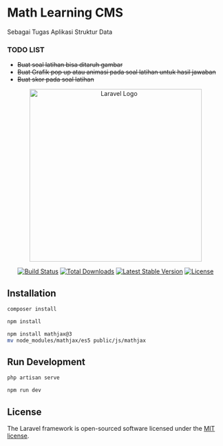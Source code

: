 # Math Learning CMS
Sebagai Tugas Aplikasi Struktur Data

### TODO LIST
- ~~Buat soal latihan bisa ditaruh gambar~~
- ~~Buat Grafik pop up atau animasi pada soal latihan untuk hasil jawaban~~
- ~~Buat skor pada soal latihan~~ 


<p align="center"><a href="https://laravel.com" target="_blank"><img src="https://raw.githubusercontent.com/laravel/art/master/logo-lockup/5%20SVG/2%20CMYK/1%20Full%20Color/laravel-logolockup-cmyk-red.svg" width="400" alt="Laravel Logo"></a></p>

<p align="center">
<a href="https://github.com/laravel/framework/actions"><img src="https://github.com/laravel/framework/workflows/tests/badge.svg" alt="Build Status"></a>
<a href="https://packagist.org/packages/laravel/framework"><img src="https://img.shields.io/packagist/dt/laravel/framework" alt="Total Downloads"></a>
<a href="https://packagist.org/packages/laravel/framework"><img src="https://img.shields.io/packagist/v/laravel/framework" alt="Latest Stable Version"></a>
<a href="https://packagist.org/packages/laravel/framework"><img src="https://img.shields.io/packagist/l/laravel/framework" alt="License"></a>
</p>


## Installation


```bash
composer install
```
```bash
npm install
```
```bash
npm install mathjax@3
mv node_modules/mathjax/es5 public/js/mathjax
```
## Run Development

```bash
php artisan serve
```
```bash
npm run dev
```

## License

The Laravel framework is open-sourced software licensed under the [MIT license](https://opensource.org/licenses/MIT).

